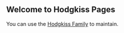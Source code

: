 ## Welcome to Hodgkiss Pages

You can use the [Hodgkiss Family](https://www.wikitree.com/genealogy/HODGKISS) to maintain.

